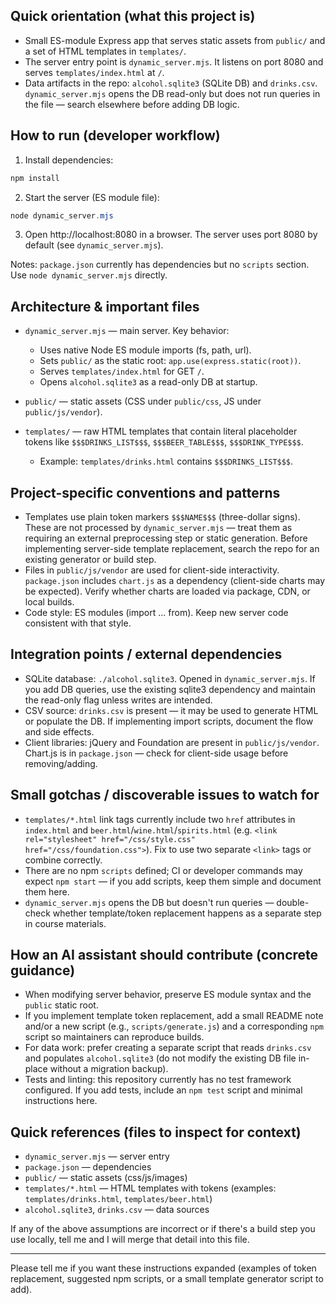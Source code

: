 ## Quick orientation (what this project is)

- Small ES-module Express app that serves static assets from `public/` and a set of HTML templates in `templates/`.
- The server entry point is `dynamic_server.mjs`. It listens on port 8080 and serves `templates/index.html` at `/`.
- Data artifacts in the repo: `alcohol.sqlite3` (SQLite DB) and `drinks.csv`. `dynamic_server.mjs` opens the DB read-only but does not run queries in the file — search elsewhere before adding DB logic.

## How to run (developer workflow)

1. Install dependencies:

```powershell
npm install
```

2. Start the server (ES module file):

```powershell
node dynamic_server.mjs
```

3. Open http://localhost:8080 in a browser. The server uses port 8080 by default (see `dynamic_server.mjs`).

Notes: `package.json` currently has dependencies but no `scripts` section. Use `node dynamic_server.mjs` directly.

## Architecture & important files

- `dynamic_server.mjs` — main server. Key behavior:
  - Uses native Node ES module imports (fs, path, url).
  - Sets `public/` as the static root: `app.use(express.static(root))`.
  - Serves `templates/index.html` for GET `/`.
  - Opens `alcohol.sqlite3` as a read-only DB at startup.

- `public/` — static assets (CSS under `public/css`, JS under `public/js/vendor`).
- `templates/` — raw HTML templates that contain literal placeholder tokens like `$$$DRINKS_LIST$$$`, `$$$BEER_TABLE$$$`, `$$$DRINK_TYPE$$$`.
  - Example: `templates/drinks.html` contains `$$$DRINKS_LIST$$$`.

## Project-specific conventions and patterns

- Templates use plain token markers `$$$NAME$$$` (three-dollar signs). These are not processed by `dynamic_server.mjs` — treat them as requiring an external preprocessing step or static generation. Before implementing server-side template replacement, search the repo for an existing generator or build step.
- Files in `public/js/vendor` are used for client-side interactivity. `package.json` includes `chart.js` as a dependency (client-side charts may be expected). Verify whether charts are loaded via package, CDN, or local builds.
- Code style: ES modules (import ... from). Keep new server code consistent with that style.

## Integration points / external dependencies

- SQLite database: `./alcohol.sqlite3`. Opened in `dynamic_server.mjs`. If you add DB queries, use the existing sqlite3 dependency and maintain the read-only flag unless writes are intended.
- CSV source: `drinks.csv` is present — it may be used to generate HTML or populate the DB. If implementing import scripts, document the flow and side effects.
- Client libraries: jQuery and Foundation are present in `public/js/vendor`. Chart.js is in `package.json` — check for client-side usage before removing/adding.

## Small gotchas / discoverable issues to watch for

- `templates/*.html` link tags currently include two `href` attributes in `index.html` and `beer.html`/`wine.html`/`spirits.html` (e.g. `<link rel="stylesheet" href="/css/style.css" href="/css/foundation.css">`). Fix to use two separate `<link>` tags or combine correctly.
- There are no npm `scripts` defined; CI or developer commands may expect `npm start` — if you add scripts, keep them simple and document them here.
- `dynamic_server.mjs` opens the DB but doesn't run queries — double-check whether template/token replacement happens as a separate step in course materials.

## How an AI assistant should contribute (concrete guidance)

- When modifying server behavior, preserve ES module syntax and the `public` static root.
- If you implement template token replacement, add a small README note and/or a new script (e.g., `scripts/generate.js`) and a corresponding `npm` script so maintainers can reproduce builds.
- For data work: prefer creating a separate script that reads `drinks.csv` and populates `alcohol.sqlite3` (do not modify the existing DB file in-place without a migration backup).
- Tests and linting: this repository currently has no test framework configured. If you add tests, include an `npm test` script and minimal instructions here.

## Quick references (files to inspect for context)

- `dynamic_server.mjs` — server entry
- `package.json` — dependencies
- `public/` — static assets (css/js/images)
- `templates/*.html` — HTML templates with tokens (examples: `templates/drinks.html`, `templates/beer.html`)
- `alcohol.sqlite3`, `drinks.csv` — data sources

If any of the above assumptions are incorrect or if there's a build step you use locally, tell me and I will merge that detail into this file.

---
Please tell me if you want these instructions expanded (examples of token replacement, suggested npm scripts, or a small template generator script to add). 
